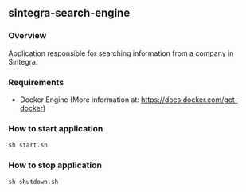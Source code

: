 ## sintegra-search-engine

### Overview
Application responsible for searching information from a company in Sintegra.

### Requirements
- Docker Engine (More information at: https://docs.docker.com/get-docker)

### How to start application
```sh start.sh```

### How to stop application
```sh shutdown.sh```